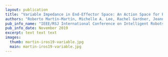 ```yaml
---
layout: publication
title: "Variable Impedance in End-Effector Space: An Action Space for Reinforcement Learning of Contact-Rich Tasks"
authors: "Roberto Martín-Martín, Michelle A. Lee, Rachel Gardner, Jeannette Bohg, Silvio Savarese, Animesh Garg"
pub_info_name: "IEEE/RSJ International Conference on Intelligent Robots and Systems (IROS)"
pub_info_date: November 2019
excerpt: text text text
images:
  thumb: martin-iros19-variable.jpg
  main: martin-iros19-variable.jpg
---
```



